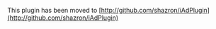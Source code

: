This plugin has been moved to [http://github.com/shazron/iAdPlugin](http://github.com/shazron/iAdPlugin)